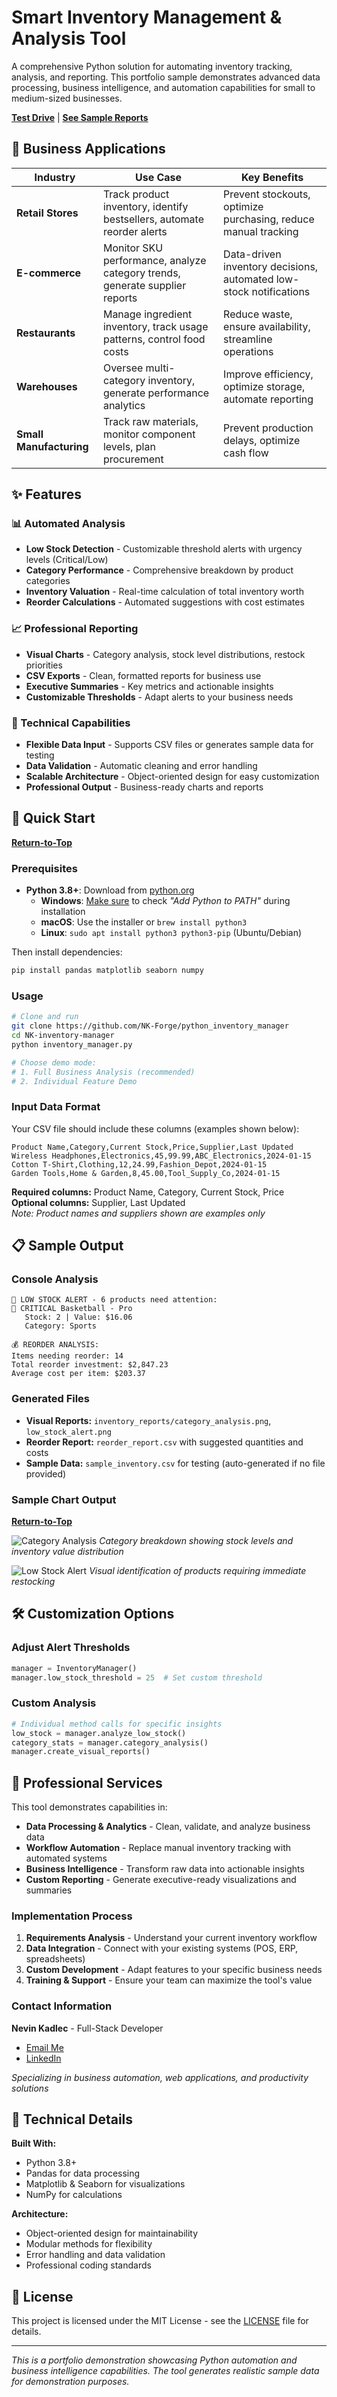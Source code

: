 # Smart Inventory Management & Analysis Tool

A comprehensive Python solution for automating inventory tracking, analysis, and reporting. This portfolio sample demonstrates advanced data processing, business intelligence, and automation capabilities for small to medium-sized businesses.

**[Test Drive](#-quick-start)** | **[See Sample Reports](#-sample-output)**

## 🎯 Business Applications

| Industry                | Use Case                                                                    | Key Benefits                                                       |
| ----------------------- | --------------------------------------------------------------------------- | ------------------------------------------------------------------ |
| **Retail Stores**       | Track product inventory, identify bestsellers, automate reorder alerts      | Prevent stockouts, optimize purchasing, reduce manual tracking     |
| **E-commerce**          | Monitor SKU performance, analyze category trends, generate supplier reports | Data-driven inventory decisions, automated low-stock notifications |
| **Restaurants**         | Manage ingredient inventory, track usage patterns, control food costs       | Reduce waste, ensure availability, streamline operations           |
| **Warehouses**          | Oversee multi-category inventory, generate performance analytics            | Improve efficiency, optimize storage, automate reporting           |
| **Small Manufacturing** | Track raw materials, monitor component levels, plan procurement             | Prevent production delays, optimize cash flow                      |

## ✨ Features

### 📊 Automated Analysis

- **Low Stock Detection** - Customizable threshold alerts with urgency levels (Critical/Low)
- **Category Performance** - Comprehensive breakdown by product categories
- **Inventory Valuation** - Real-time calculation of total inventory worth
- **Reorder Calculations** - Automated suggestions with cost estimates

### 📈 Professional Reporting

- **Visual Charts** - Category analysis, stock level distributions, restock priorities
- **CSV Exports** - Clean, formatted reports for business use
- **Executive Summaries** - Key metrics and actionable insights
- **Customizable Thresholds** - Adapt alerts to your business needs

### 🔧 Technical Capabilities

- **Flexible Data Input** - Supports CSV files or generates sample data for testing
- **Data Validation** - Automatic cleaning and error handling
- **Scalable Architecture** - Object-oriented design for easy customization
- **Professional Output** - Business-ready charts and reports

## 🚀 Quick Start
**[Return-to-Top](#-smart-inventory-management--analysis-tool)**

### Prerequisites

- **Python 3.8+**: Download from [python.org](https://www.python.org/downloads/)
  - **Windows**: <u>Make sure</u> to check *"Add Python to PATH"* during installation
  - **macOS**: Use the installer or `brew install python3`
  - **Linux**: `sudo apt install python3 python3-pip` (Ubuntu/Debian)

Then install dependencies:

```bash
pip install pandas matplotlib seaborn numpy
```

### Usage

```bash
# Clone and run
git clone https://github.com/NK-Forge/python_inventory_manager
cd NK-inventory-manager
python inventory_manager.py

# Choose demo mode:
# 1. Full Business Analysis (recommended)
# 2. Individual Feature Demo
```

### Input Data Format

Your CSV file should include these columns (examples shown below):

```csv
Product Name,Category,Current Stock,Price,Supplier,Last Updated
Wireless Headphones,Electronics,45,99.99,ABC_Electronics,2024-01-15
Cotton T-Shirt,Clothing,12,24.99,Fashion_Depot,2024-01-15
Garden Tools,Home & Garden,8,45.00,Tool_Supply_Co,2024-01-15
```

**Required columns:** Product Name, Category, Current Stock, Price  
**Optional columns:** Supplier, Last Updated  
_Note: Product names and suppliers shown are examples only_

## 📋 Sample Output

### Console Analysis

```
🚨 LOW STOCK ALERT - 6 products need attention:
🔴 CRITICAL Basketball - Pro
   Stock: 2 | Value: $16.06
   Category: Sports

💰 REORDER ANALYSIS:
Items needing reorder: 14
Total reorder investment: $2,847.23
Average cost per item: $203.37
```

### Generated Files

- **Visual Reports:** `inventory_reports/category_analysis.png`, `low_stock_alert.png`
- **Reorder Report:** `reorder_report.csv` with suggested quantities and costs
- **Sample Data:** `sample_inventory.csv` for testing (auto-generated if no file provided)

### Sample Chart Output
**[Return-to-Top](#-smart-inventory-management--analysis-tool)**

![Category Analysis](inventory_reports/category_analysis.png)
_Category breakdown showing stock levels and inventory value distribution_

![Low Stock Alert](inventory_reports/low_stock_alert.png)
_Visual identification of products requiring immediate restocking_

## 🛠️ Customization Options

### Adjust Alert Thresholds

```python
manager = InventoryManager()
manager.low_stock_threshold = 25  # Set custom threshold
```

### Custom Analysis

```python
# Individual method calls for specific insights
low_stock = manager.analyze_low_stock()
category_stats = manager.category_analysis()
manager.create_visual_reports()
```

## 💼 Professional Services

This tool demonstrates capabilities in:

- **Data Processing & Analytics** - Clean, validate, and analyze business data
- **Workflow Automation** - Replace manual inventory tracking with automated systems
- **Business Intelligence** - Transform raw data into actionable insights
- **Custom Reporting** - Generate executive-ready visualizations and summaries

### Implementation Process

1. **Requirements Analysis** - Understand your current inventory workflow
2. **Data Integration** - Connect with your existing systems (POS, ERP, spreadsheets)
3. **Custom Development** - Adapt features to your specific business needs
4. **Training & Support** - Ensure your team can maximize the tool's value

### Contact Information

**Nevin Kadlec** - Full-Stack Developer

- [Email Me](mailto:dev@NK-Forge.com)
- [LinkedIn](https://www.linkedin.com/in/nevin-kadlec/)
<!--- [Portfolio Projects](TODO)np-->

_Specializing in business automation, web applications, and productivity solutions_

## 🔧 Technical Details

**Built With:**

- Python 3.8+
- Pandas for data processing
- Matplotlib & Seaborn for visualizations
- NumPy for calculations

**Architecture:**

- Object-oriented design for maintainability
- Modular methods for flexibility
- Error handling and data validation
- Professional coding standards

## 📄 License

This project is licensed under the MIT License - see the [LICENSE](https://github.com/NK-Forge/NK_inventory_manager/blob/main/LICENCE) file for details.

---

_This is a portfolio demonstration showcasing Python automation and business intelligence capabilities. The tool generates realistic sample data for demonstration purposes._
